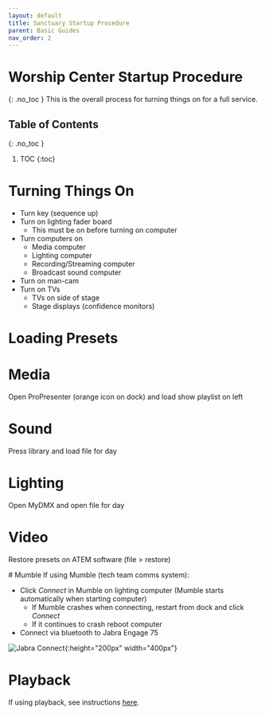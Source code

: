 ```yaml
---
layout: default
title: Sanctuary Startup Procedure
parent: Basic Guides
nav_order: 2
---
```


# Worship Center Startup Procedure
{: .no_toc }
This is the overall process for turning things on for a full service.

## Table of Contents
{: .no_toc }

1. TOC
{:toc}

# Turning Things On
- Turn key (sequence up)
- Turn on lighting fader board
  - This must be on before turning on computer
- Turn computers on
  - Media computer
  - Lighting computer
  - Recording/Streaming computer
  - Broadcast sound computer
- Turn on man-cam
- Turn on TVs
  - TVs on side of stage
  - Stage displays (confidence monitors)

# Loading Presets

# Media
Open ProPresenter (orange icon on dock) and load show playlist on left

# Sound
Press library and load file for day

# Lighting
Open MyDMX and open file for day

# Video
Restore presets on ATEM software (file > restore)

<div style="break-after:page"></div>
# Mumble
If using Mumble (tech team comms system):

- Click *Connect* in Mumble on lighting computer (Mumble starts automatically when starting computer)
  - If Mumble crashes when connecting, restart from dock and click *Connect*
  - If it continues to crash reboot computer
- Connect via bluetooth to Jabra Engage 75

![Jabra Connect](/tech-help-docs/assets/images/basic-guides/startup/jabra-connect.png){:height="200px" width="400px"}

# Playback
If using playback, see instructions [here](worship-center-playback-startup.html).
